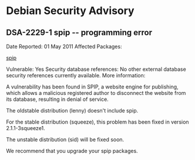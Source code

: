 
Debian Security Advisory
========================


DSA-2229-1 spip -- programming error
------------------------------------



Date Reported:
01 May 2011
Affected Packages:

[spip](https://packages.debian.org/src:spip)

Vulnerable:
Yes
Security database references:
No other external database security references currently available.
More information:

A vulnerability has been found in SPIP, a website engine for publishing,
which allows a malicious registered author to disconnect the website
from its database, resulting in denial of service.


The oldstable distribution (lenny) doesn't include spip.


For the stable distribution (squeeze), this problem has been fixed in
version 2.1.1-3squeeze1.


The unstable distribution (sid) will be fixed soon.


We recommend that you upgrade your spip packages.





